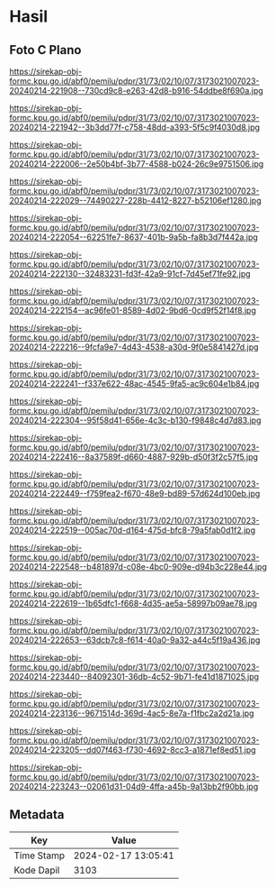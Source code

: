 # Hasil

## Foto C Plano

https://sirekap-obj-formc.kpu.go.id/abf0/pemilu/pdpr/31/73/02/10/07/3173021007023-20240214-221908--730cd9c8-e263-42d8-b916-54ddbe8f690a.jpg

https://sirekap-obj-formc.kpu.go.id/abf0/pemilu/pdpr/31/73/02/10/07/3173021007023-20240214-221942--3b3dd77f-c758-48dd-a393-5f5c9f4030d8.jpg

https://sirekap-obj-formc.kpu.go.id/abf0/pemilu/pdpr/31/73/02/10/07/3173021007023-20240214-222006--2e50b4bf-3b77-4588-b024-26c9e9751506.jpg

https://sirekap-obj-formc.kpu.go.id/abf0/pemilu/pdpr/31/73/02/10/07/3173021007023-20240214-222029--74490227-228b-4412-8227-b52106ef1280.jpg

https://sirekap-obj-formc.kpu.go.id/abf0/pemilu/pdpr/31/73/02/10/07/3173021007023-20240214-222054--62251fe7-8637-401b-9a5b-fa8b3d7f442a.jpg

https://sirekap-obj-formc.kpu.go.id/abf0/pemilu/pdpr/31/73/02/10/07/3173021007023-20240214-222130--32483231-fd3f-42a9-91cf-7d45ef71fe92.jpg

https://sirekap-obj-formc.kpu.go.id/abf0/pemilu/pdpr/31/73/02/10/07/3173021007023-20240214-222154--ac96fe01-8589-4d02-9bd6-0cd9f52f14f8.jpg

https://sirekap-obj-formc.kpu.go.id/abf0/pemilu/pdpr/31/73/02/10/07/3173021007023-20240214-222216--9fcfa9e7-4d43-4538-a30d-9f0e5841427d.jpg

https://sirekap-obj-formc.kpu.go.id/abf0/pemilu/pdpr/31/73/02/10/07/3173021007023-20240214-222241--f337e622-48ac-4545-9fa5-ac9c604e1b84.jpg

https://sirekap-obj-formc.kpu.go.id/abf0/pemilu/pdpr/31/73/02/10/07/3173021007023-20240214-222304--95f58d41-656e-4c3c-b130-f9848c4d7d83.jpg

https://sirekap-obj-formc.kpu.go.id/abf0/pemilu/pdpr/31/73/02/10/07/3173021007023-20240214-222416--8a37589f-d660-4887-929b-d50f3f2c57f5.jpg

https://sirekap-obj-formc.kpu.go.id/abf0/pemilu/pdpr/31/73/02/10/07/3173021007023-20240214-222449--f759fea2-f670-48e9-bd89-57d624d100eb.jpg

https://sirekap-obj-formc.kpu.go.id/abf0/pemilu/pdpr/31/73/02/10/07/3173021007023-20240214-222519--005ac70d-d164-475d-bfc8-79a5fab0d1f2.jpg

https://sirekap-obj-formc.kpu.go.id/abf0/pemilu/pdpr/31/73/02/10/07/3173021007023-20240214-222548--b481897d-c08e-4bc0-909e-d94b3c228e44.jpg

https://sirekap-obj-formc.kpu.go.id/abf0/pemilu/pdpr/31/73/02/10/07/3173021007023-20240214-222619--1b65dfc1-f668-4d35-ae5a-58997b09ae78.jpg

https://sirekap-obj-formc.kpu.go.id/abf0/pemilu/pdpr/31/73/02/10/07/3173021007023-20240214-222653--63dcb7c8-f614-40a0-9a32-a44c5f19a436.jpg

https://sirekap-obj-formc.kpu.go.id/abf0/pemilu/pdpr/31/73/02/10/07/3173021007023-20240214-223440--84092301-36db-4c52-9b71-fe41d1871025.jpg

https://sirekap-obj-formc.kpu.go.id/abf0/pemilu/pdpr/31/73/02/10/07/3173021007023-20240214-223136--9671514d-369d-4ac5-8e7a-f1fbc2a2d21a.jpg

https://sirekap-obj-formc.kpu.go.id/abf0/pemilu/pdpr/31/73/02/10/07/3173021007023-20240214-223205--dd07f463-f730-4692-8cc3-a1871ef8ed51.jpg

https://sirekap-obj-formc.kpu.go.id/abf0/pemilu/pdpr/31/73/02/10/07/3173021007023-20240214-223243--02061d31-04d9-4ffa-a45b-9a13bb2f90bb.jpg


## Metadata

| Key        | Value               |
| ---------- | ------------------- |
| Time Stamp | 2024-02-17 13:05:41 |
| Kode Dapil | 3103                |



